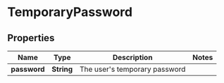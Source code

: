 

# TemporaryPassword


## Properties

Name | Type | Description | Notes
------------ | ------------- | ------------- | -------------
**password** | **String** | The user&#39;s temporary password | 



